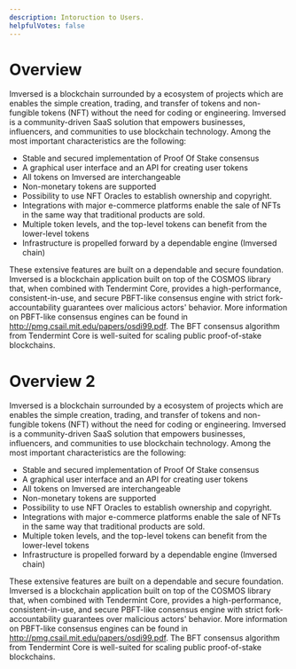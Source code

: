 ```yaml
---
description: Intoruction to Users.
helpfulVotes: false
---
```


# Overview

Imversed is a blockchain surrounded by a ecosystem of projects which are enables the simple creation, trading, and transfer of tokens and non-fungible tokens (NFT) without the need for coding or engineering. Imversed is a community-driven SaaS solution that empowers businesses, influencers, and communities to use blockchain technology. Among the most important characteristics are the following:

- Stable and secured implementation of Proof Of Stake consensus
- A graphical user interface and an API for creating user tokens
- All tokens on Imversed are interchangeable
- Non-monetary tokens are supported
- Possibility to use NFT Oracles to establish ownership and copyright.
- Integrations with major e-commerce platforms enable the sale of NFTs in the same way that traditional products are sold.
- Multiple token levels, and the top-level tokens can benefit from the lower-level tokens
- Infrastructure is propelled forward by a dependable engine (Imversed chain)

These extensive features are built on a dependable and secure foundation. Imversed is a blockchain application built on top of the COSMOS library that, when combined with Tendermint Core, provides a high-performance, consistent-in-use, and secure PBFT-like consensus engine with strict fork-accountability guarantees over malicious actors' behavior. More information on PBFT-like consensus engines can be found in http://pmg.csail.mit.edu/papers/osdi99.pdf. The BFT consensus algorithm from Tendermint Core is well-suited for scaling public proof-of-stake blockchains.

# Overview 2

Imversed is a blockchain surrounded by a ecosystem of projects which are enables the simple creation, trading, and transfer of tokens and non-fungible tokens (NFT) without the need for coding or engineering. Imversed is a community-driven SaaS solution that empowers businesses, influencers, and communities to use blockchain technology. Among the most important characteristics are the following:

- Stable and secured implementation of Proof Of Stake consensus
- A graphical user interface and an API for creating user tokens
- All tokens on Imversed are interchangeable
- Non-monetary tokens are supported
- Possibility to use NFT Oracles to establish ownership and copyright.
- Integrations with major e-commerce platforms enable the sale of NFTs in the same way that traditional products are sold.
- Multiple token levels, and the top-level tokens can benefit from the lower-level tokens
- Infrastructure is propelled forward by a dependable engine (Imversed chain)

These extensive features are built on a dependable and secure foundation. Imversed is a blockchain application built on top of the COSMOS library that, when combined with Tendermint Core, provides a high-performance, consistent-in-use, and secure PBFT-like consensus engine with strict fork-accountability guarantees over malicious actors' behavior. More information on PBFT-like consensus engines can be found in http://pmg.csail.mit.edu/papers/osdi99.pdf. The BFT consensus algorithm from Tendermint Core is well-suited for scaling public proof-of-stake blockchains.

